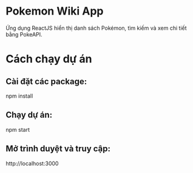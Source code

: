 # Pokemon Wiki App

Ứng dụng ReactJS hiển thị danh sách Pokémon, tìm kiếm và xem chi tiết bằng PokeAPI.

# Cách chạy dự án

## Cài đặt các package:
npm install

## Chạy dự án:
npm start

## Mở trình duyệt và truy cập:
http://localhost:3000

